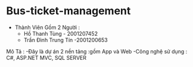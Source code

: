 # Bus-ticket-management
- Thành Viên Gồm 2 Người :
    + Hồ Thanh Tùng - 2001207452
    + Trần Đình Trung Tín -2001200653

Mô Tả :
-Đây là dự án 2 nền tảng :gồm App và Web
-Công nghệ sử dụng : C#, ASP.NET MVC, SQL SERVER
